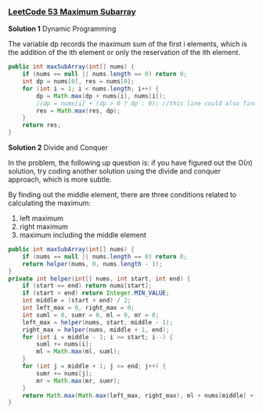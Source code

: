 ### [LeetCode 53 Maximum Subarray](https://leetcode.com/problems/maximum-subarray/)

**Solution 1**	Dynamic Programming

The variable dp records the maximum sum of the first i elements, which is the addition of the ith element or only the reservation of the ith element.

```java
public int maxSubArray(int[] nums) {
    if (nums == null || nums.length == 0) return 0;
    int dp = nums[0], res = nums[0];
    for (int i = 1; i < nums.length; i++) {
        dp = Math.max(dp + nums[i], nums[i]);
        //dp = nums[i] + (dp > 0 ? dp : 0); //this line could also find the maximum
        res = Math.max(res, dp);
    }
    return res;
}
```

**Solution 2** 	Divide and Conquer 

In the problem, the following up question is: if you have figured out the O(*n*) solution, try coding another solution using the divide and conquer approach, which is more subtle.

By finding out the middle element, there are three conditions related to calculating the maximum:

1. left maximum
2. right maximum
3. maximum including the middle element

```java
public int maxSubArray(int[] nums) {
    if (nums == null || nums.length == 0) return 0;
    return helper(nums, 0, nums.length - 1);
}
private int helper(int[] nums, int start, int end) {
    if (start == end) return nums[start];
    if (start > end) return Integer.MIN_VALUE;
    int middle = (start + end) / 2; 
    int left_max = 0, right_max = 0;
    int suml = 0, sumr = 0, ml = 0, mr = 0;
    left_max = helper(nums, start, middle - 1);
    right_max = helper(nums, middle + 1, end);
    for (int i = middle - 1; i >= start; i--) {
        suml += nums[i];
        ml = Math.max(ml, suml);
    }
    for (int j = middle + 1; j <= end; j++) {
        sumr += nums[j];
        mr = Math.max(mr, sumr);
    }
    return Math.max(Math.max(left_max, right_max), ml + nums[middle] + mr);
}
```




